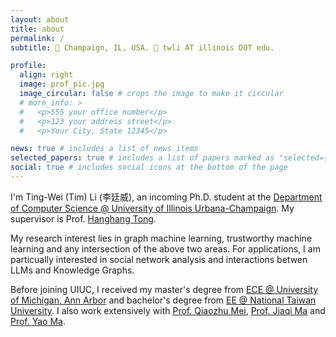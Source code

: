 ```yaml
---
layout: about
title: about
permalink: /
subtitle: 📍 Champaign, IL, USA. 📧 twli AT illinois DOT edu.

profile:
  align: right
  image: prof_pic.jpg
  image_circular: false # crops the image to make it circular
  # more_info: >
  #   <p>555 your office number</p>
  #   <p>123 your address street</p>
  #   <p>Your City, State 12345</p>

news: true # includes a list of news items
selected_papers: true # includes a list of papers marked as "selected={true}"
social: true # includes social icons at the bottom of the page
---
```


I'm Ting-Wei (Tim) Li (李廷威), an incoming Ph.D. student at the [Department of Computer Science @ University of Illinois Urbana-Champaign](https://cs.illinois.edu/). My supervisor is Prof. [Hanghang Tong](http://tonghanghang.org/).

My research interest lies in graph machine learning, trustworthy machine learning and any intersection of the above two areas. For applications, I am particually interested in social network analysis and interactions betwen LLMs and Knowledge Graphs.

Before joining UIUC, I received my master's degree from [ECE @ University of Michigan, Ann Arbor](https://ece.engin.umich.edu/) and bachelor's degree from [EE @ National Taiwan University](https://web.ee.ntu.edu.tw/eng/index.php). I also work extensively with [Prof. Qiaozhu Mei](https://websites.umich.edu/~qmei/), [Prof. Jiaqi Ma](https://jiaqima.github.io/) and [Prof. Yao Ma](https://yaoma24.github.io/).

<!-- Put your address / P.O. box / other info right below your picture. You can also disable any of these elements by editing `profile` property of the YAML header of your `_pages/about.md`. Edit `_bibliography/papers.bib` and Jekyll will render your [publications page](/al-folio/publications/) automatically.

Link to your social media connections, too. This theme is set up to use [Font Awesome icons](https://fontawesome.com/) and [Academicons](https://jpswalsh.github.io/academicons/), like the ones below. Add your Facebook, Twitter, LinkedIn, Google Scholar, or just disable all of them. -->
